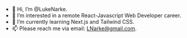 - 👋 Hi, I’m @LukeNarke.
- 👀 I’m interested in a remote React-Javascript Web Developer career.
- 🌱 I’m currently learning Next.js and Tailwind CSS.
- 📫 Please reach me via email: LNarke@gmail.com.

<!---
LukeNarke/LukeNarke is a ✨ special ✨ repository because its `README.md` (this file) appears on your GitHub profile.
You can click the Preview link to take a look at your changes.
--->
